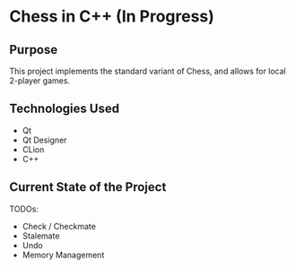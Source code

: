 # Chess in C++ (In Progress)

## Purpose

This project implements the standard variant of Chess, and allows for local 2-player games.

## Technologies Used
* Qt
* Qt Designer
* CLion
* C++

## Current State of the Project

TODOs: 
* Check / Checkmate
* Stalemate
* Undo
* Memory Management